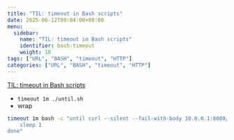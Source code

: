 ```yaml
---
title: "TIL: timeout in Bash scripts"
date: 2025-06-12T09:04:00+08:00
menu:
  sidebar:
    name: "TIL: timeout in Bash scripts"
    identifier: bash-timeout
    weight: 10
tags: ["URL", "BASH", "timeout", "HTTP"]
categories: ["URL", "BASH", "timeout", "HTTP"]
---
```


[TIL: timeout in Bash scripts](https://heitorpb.github.io/bla/timeout/)

- `timeout 1m ./until.sh`
- wrap
```bash
timeout 1m bash -c "until curl --silent --fail-with-body 10.0.0.1:8080/health; do
	sleep 1
done"
```